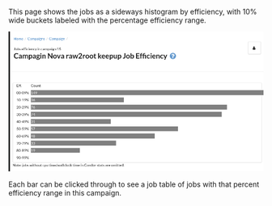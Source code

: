 This page shows the jobs as a sideways histogram by efficiency, with 10% wide buckets labeled with the percentage efficiency range.

![efficiencyscreen.png](/docs/images/efficiencyscreen.png)

Each bar can be clicked through to see a job table of jobs with that percent efficiency range in this campaign.